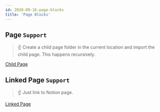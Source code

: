 ```yaml
---
id: 2020-09-16-page-blocks
title: 'Page Blocks'
---
```


## Page `Support`

> ☝ Create a child page folder in the current location and import the child page. This happens recursively.

[Child Page](Child-Page/Child-Page.md)

## Linked Page `Support`

> ☝ Just link to Notion page.

[Linked Page](https://www.notion.so/64c69eaf268a4076bf48d8ee5f2ca8c8)

